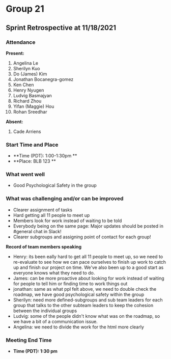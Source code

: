 # Group 21

## Sprint Retrospective at 11/18/2021

### Attendance
**Present:** 
1. Angelina Le
2. Sherilyn Kuo
3. Do (James) Kim
4. Jonathan Bocanegra-gomez
5. Ken Chen
6. Henry Nyugen
7. Ludvig Basmajyan
8. Richard Zhou
9. Yifan (Maggie) Hou
10. Rohan Sreedhar
  

**Absent:** 
1. Cade Arriens

### Start Time and Place
- **Time (PDT): 1:00-1:30pm ** 
- **Place: BLB 123 ** 

### What went well
- Good Psychological Safety in the group

### What was challenging and/or can be improved 
- Clearer assignment of tasks
- Hard getting all 11 people to meet up
- Members look for work instead of waiting to be told
- Everybody being on the same page: Major updates should be posted in #general chat in Slack!
- Clearer subgroups and assigning point of contact for each group!

**Record of team members speaking**
- Henry: its been eally hard to get all 11 people to meet up, so we need to re-evaluate to see how we can pace ourselves to finish up work to catch up and finish our project on time. We've also been up to a good start as everyone knows what they need to do.
- James: can be more proactive about looking for work instead of waiting for people to tell him or finding time to work things out
- jonathan: same as what ppl felt above, we need to double check the roadmap, we have good psychological safety within the group
- Sherilyn: need more defined-subgroups and sub team leaders for each group that talks to the other subteam leaders to keep the cohesion between the individual groups
- Ludvig: some of the people didn't know what was on the roadmap, so we have a bit of a communication issue.
- Angelina: we need to divide the work for the html more clearly


### Meeting End Time
- **Time (PDT): 1:30 pm** 

